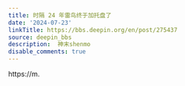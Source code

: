```yaml
---
title: 时隔 24 年雷鸟终于加托盘了
date: '2024-07-23'
linkTitle: https://bbs.deepin.org/en/post/275437
source: deepin_bbs
description:  神末shenmo 
disable_comments: true
---
```

https://m.
